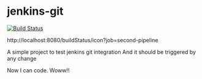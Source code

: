 # jenkins-git
[![Build Status](http://localhost:8080/buildStatus/icon?job=Kenkin-GIt-Integ%2Fmybranch)](http://localhost:8080/job/Kenkin-GIt-Integ/job/mybranch/)

http://localhost:8080/buildStatus/icon?job=second-pipeline

A simple project to test jenkins git integration
And it should be triggered by any change


Now I can code. Woww!!
